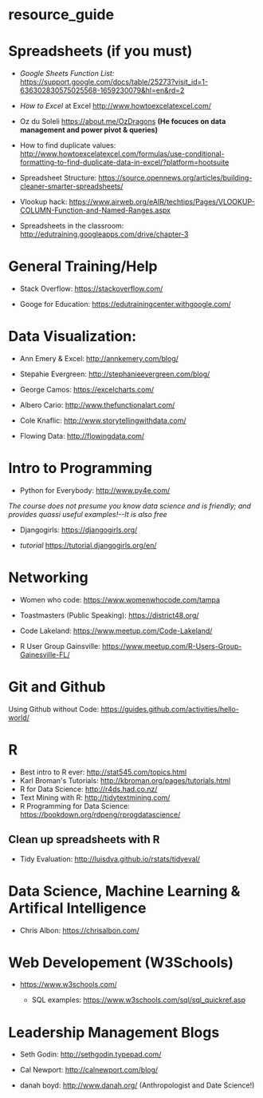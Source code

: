 # resource_guide



# Spreadsheets (if you must)

* *Google Sheets Function List:* https://support.google.com/docs/table/25273?visit_id=1-636302830575025568-1659230079&hl=en&rd=2

* *How to Excel* at Excel http://www.howtoexcelatexcel.com/

* Oz du Soleli https://about.me/OzDragons **(He focuces on data management and power pivot & queries)**

* How to find duplicate values: http://www.howtoexcelatexcel.com/formulas/use-conditional-formatting-to-find-duplicate-data-in-excel/?platform=hootsuite

* Spreadsheet Structure: https://source.opennews.org/articles/building-cleaner-smarter-spreadsheets/

* Vlookup hack:
https://www.airweb.org/eAIR/techtips/Pages/VLOOKUP-COLUMN-Function-and-Named-Ranges.aspx

* Spreadsheets in the classroom: http://edutraining.googleapps.com/drive/chapter-3


# General Training/Help

* Stack Overflow: https://stackoverflow.com/

* Googe for Education: https://edutrainingcenter.withgoogle.com/


# Data Visualization: 

* Ann Emery & Excel: http://annkemery.com/blog/

* Stepahie Evergreen: http://stephanieevergreen.com/blog/

* George Camos: https://excelcharts.com/

* Albero Cario: http://www.thefunctionalart.com/

* Cole Knaflic: http://www.storytellingwithdata.com/

* Flowing Data: http://flowingdata.com/

# Intro to Programming

* Python for Everybody: http://www.py4e.com/

*The course does not presume you know data science and is friendly; and provides quassi useful examples!--It is also free*

* Djangogirls: https://djangogirls.org/

* *tutorial* https://tutorial.djangogirls.org/en/

# Networking 

* Women who code: https://www.womenwhocode.com/tampa

* Toastmasters (Public Speaking): https://district48.org/

* Code Lakeland: https://www.meetup.com/Code-Lakeland/

* R User Group Gainsville: https://www.meetup.com/R-Users-Group-Gainesville-FL/


# Git and Github

Using Github without Code: https://guides.github.com/activities/hello-world/

# R

* Best intro to R ever: http://stat545.com/topics.html
* Karl Broman's Tutorials: http://kbroman.org/pages/tutorials.html
* R for Data Science: http://r4ds.had.co.nz/
* Text Mining with R: http://tidytextmining.com/
* R Programming for Data Science: https://bookdown.org/rdpeng/rprogdatascience/

## Clean up spreadsheets with R

* Tidy Evaluation: http://luisdva.github.io/rstats/tidyeval/


# Data Science, Machine Learning & Artifical Intelligence

* Chris Albon: https://chrisalbon.com/

# Web Developement (W3Schools)


* https://www.w3schools.com/

   * SQL examples: https://www.w3schools.com/sql/sql_quickref.asp



# Leadership Management Blogs

* Seth Godin: http://sethgodin.typepad.com/

* Cal Newport: http://calnewport.com/blog/

* danah boyd: http://www.danah.org/ (Anthropologist and Date Science!)
